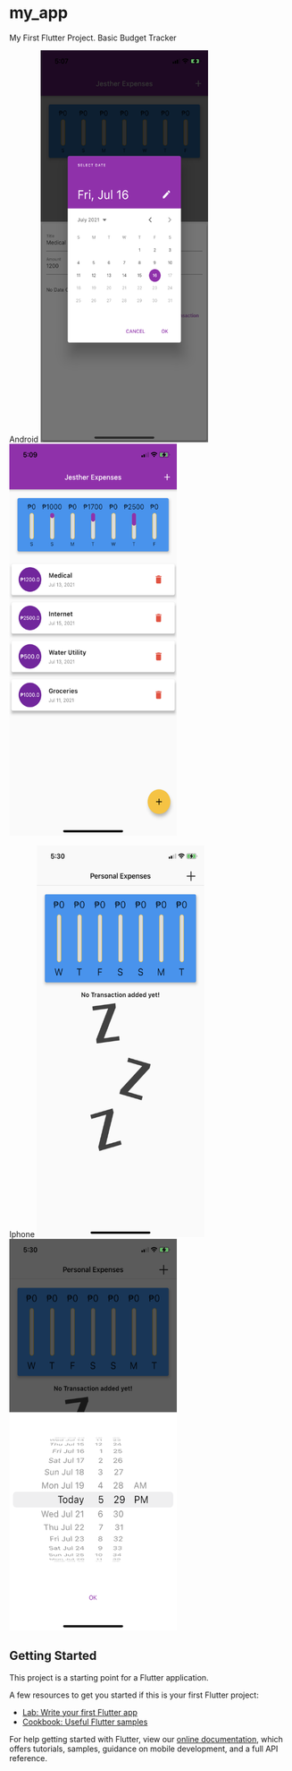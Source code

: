 # my_app

My First Flutter Project. Basic Budget Tracker 

Android
<img src="/assets/pic2.png" width="300" height="700"> <img src="/assets/pic3.png" width="300" height="700">

Iphone
<img src="/assets/pic4.png" width="300" height="700"> <img src="/assets/pic6.png" width="300" height="700">
## Getting Started

This project is a starting point for a Flutter application.

A few resources to get you started if this is your first Flutter project:

- [Lab: Write your first Flutter app](https://flutter.dev/docs/get-started/codelab)
- [Cookbook: Useful Flutter samples](https://flutter.dev/docs/cookbook)

For help getting started with Flutter, view our
[online documentation](https://flutter.dev/docs), which offers tutorials,
samples, guidance on mobile development, and a full API reference.
